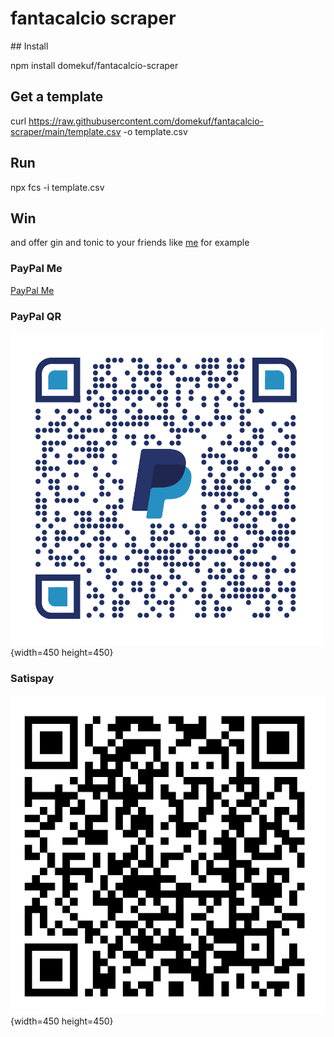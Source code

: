 # fantacalcio scraper

## Install

npm install domekuf/fantacalcio-scraper

## Get a template
curl https://raw.githubusercontent.com/domekuf/fantacalcio-scraper/main/template.csv -o template.csv

## Run
npx fcs -i template.csv

## Win
and offer gin and tonic to your friends like [me](https://paypal.me/DDiIorio) for example

### PayPal Me
[PayPal Me](https://paypal.me/DDiIorio)

### PayPal QR
![paypal qr code](./paypal.png){width=450 height=450}

### Satispay
![satispay qr code](./satispay.jpeg){width=450 height=450}
